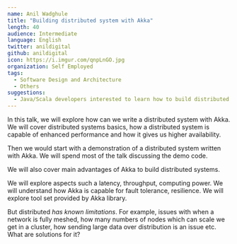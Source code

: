 ```yaml
---
name: Anil Wadghule
title: "Building distributed system with Akka"
length: 40
audience: Intermediate
language: English
twitter: anildigital
github: anildigital
icon: https://i.imgur.com/qnpLnGO.jpg
organization: Self Employed
tags:
  - Software Design and Architecture
  - Others
suggestions:
  - Java/Scala developers interested to learn how to build distributed systems with Akka
---
```

In this talk, we will explore how can we write a distributed system with Akka. We will cover distributed systems basics, how a distributed system is capable of enhanced performance and how it gives us higher availability.

Then we would start with a demonstration of a distributed system written with Akka. We will spend most of the talk discussing the demo code.

We will also cover main advantages of Akka to build distributed systems.

We will explore aspects such a latency, throughput, computing power. We will understand how Akka is capable for fault tolerance, resilience. We will explore tool set provided by Akka library. 

But distributed *has known limitations*. For example, issues with when a network is fully meshed, how many numbers of nodes which can scale we get in a cluster, how sending large data over distribution is an issue etc. What are solutions for it?